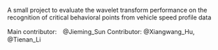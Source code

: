 
A small project to evaluate the wavelet transform performance on the recognition of critical behavioral points from vehicle speed profile data 

Main contributor:　@Jieming_Sun
Contributor: @Xiangwang_Hu, @Tienan_Li
